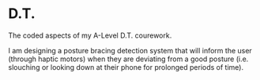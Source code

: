 # D.T.
The coded aspects of my A-Level D.T. courework. 

I am designing a posture bracing detection system that will inform the user (through haptic motors) when they are deviating from a good posture (i.e. slouching or looking down at their phone for prolonged periods of time).


